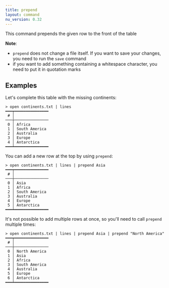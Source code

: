 ```yaml
---
title: prepend
layout: command
nu_version: 0.32
---
```


This command prepends the given row to the front of the table

**Note**:

- `prepend` does not change a file itself. If you want to save your changes, you need to run the `save` command
- if you want to add something containing a whitespace character, you need to put it in quotation marks

## Examples

Let's complete this table with the missing continents:

```shell
> open continents.txt | lines
━━━┯━━━━━━━━━━━━━━━
 # │
───┼───────────────
 0 │ Africa
 1 │ South America
 2 │ Australia
 3 │ Europe
 4 │ Antarctica
━━━┷━━━━━━━━━━━━━━━
```

You can add a new row at the top by using `prepend`:

```shell
> open continents.txt | lines | prepend Asia
━━━┯━━━━━━━━━━━━━━━
 # │
───┼───────────────
 0 │ Asia
 1 │ Africa
 2 │ South America
 3 │ Australia
 4 │ Europe
 5 │ Antarctica
━━━┷━━━━━━━━━━━━━━━
```

It's not possible to add multiple rows at once, so you'll need to call `prepend` multiple times:

```shell
> open continents.txt | lines | prepend Asia | prepend "North America"
━━━┯━━━━━━━━━━━━━━━
 # │
───┼───────────────
 0 │ North America
 1 │ Asia
 2 │ Africa
 3 │ South America
 4 │ Australia
 5 │ Europe
 6 │ Antarctica
━━━┷━━━━━━━━━━━━━━━
```
